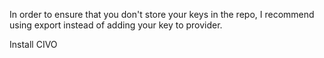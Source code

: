 In order to ensure that you don't store your keys in the repo, I recommend using export instead of adding your key to provider.

  Install CIVO